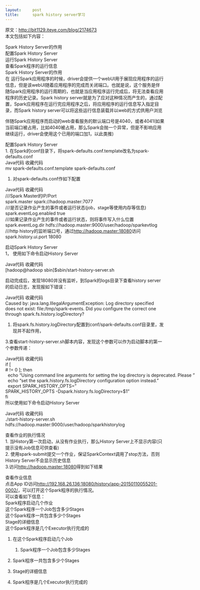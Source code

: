 ```yaml
---
layout:     post
title:      spark history server学习
---
```

<div id="article_content" class="article_content clearfix csdn-tracking-statistics" data-pid="blog" data-mod="popu_307" data-dsm="post">
								            <div id="content_views" class="markdown_views prism-atom-one-dark">
							<!-- flowchart 箭头图标 勿删 -->
							<svg xmlns="http://www.w3.org/2000/svg" style="display: none;"><path stroke-linecap="round" d="M5,0 0,2.5 5,5z" id="raphael-marker-block" style="-webkit-tap-highlight-color: rgba(0, 0, 0, 0);"></path></svg>
							<p>原文：<a href="http://bit1129.iteye.com/blog/2174673" rel="nofollow">http://bit1129.iteye.com/blog/2174673</a> <br>
本文包括如下内容：</p>

<p>Spark History Server的作用 <br>
配置Spark History Server <br>
运行Spark History Server <br>
查看Spark程序的运行信息 <br>
Spark History Server的作用 <br>
在 运行Spark应用程序的时候，driver会提供一个webUI用于展现应用程序的运行信息，但是该webUI随着应用程序的完成而关闭端口。也就是说，这个服务是伴随Spark应用程序的运行周期的，也就是当应用程序运行完成后，将无法查看应用程序的历史记录。Spark history server就是为了应对这种情况而产生的，通过配置，Spark应用程序在运行完应用程序之后，将应用程序的运行信息写入指定目录，而Spark history server可以将这些运行信息装载并以web的方式供用户浏览</p>

<p>伴随Spark应用程序而启动的web查看服务的默认端口号是4040，或者4041(如果当前端口被占用，比如4040被占用，那么Spark会抛一个异常，但是不影响应用继续运行，driver会使用这个已用的端口加1，以此类推)</p>

<p>配置Spark History Server <br>
1. 在Spark的conf目录下，将spark-defaults.conf.template改名为spark-defaults.conf <br>
Java代码  收藏代码 <br>
mv spark-defaults.conf.template spark-defaults.conf  </p>

<ol>
<li>对spark-defaults.conf作如下配置</li>
</ol>

<p>Java代码  收藏代码 <br>
///Spark Master的IP/Port <br>
spark.master                     spark://hadoop.master:7077 <br>
///是否记录作业产生的事件或者运行状态(job，stage等使用内存等信息) <br>
spark.eventLog.enabled           true <br>
///如果记录作业产生的事件或者运行状态，则将事件写入什么位置 <br>
spark.eventLog.dir               hdfs://hadoop.master:9000/user/hadoop/sparkevtlog <br>
///http history的监听端口号，通过<a href="http://hadoop.master:18080" rel="nofollow">http://hadoop.master:18080</a>访问 <br>
spark.history.ui.port            18080  </p>

<p>启动Spark History Server <br>
1， 使用如下命令启动History Server</p>

<p>Java代码  收藏代码 <br>
[hadoop@hadoop sbin]$sbin/start-history-server.sh  </p>

<p>启动完成后，发现18080并没有监听，到Spark的logs目录下查看history server的启动日志，发现报如下错误：</p>

<p>Java代码  收藏代码 <br>
Caused by: java.lang.IllegalArgumentException: Log directory specified does not exist: file:/tmp/spark-events. Did you configure the correct one through spark.fs.history.logDirectory?  </p>

<ol>
<li>将spark.fs.history.logDirectory配置到conf/spark-defaults.conf目录里，发现并不起作用，</li>
</ol>

<p>3.查看start-history-server.sh脚本内容，发现这个参数可以作为启动脚本的第一个参数传递：</p>

<p>Java代码  收藏代码 <br>
if [ <span class="MathJax_Preview"></span><span class="MathJax" id="MathJax-Element-5-Frame" role="textbox" aria-readonly="true"><span class="math" id="MathJax-Span-9" style="vertical-align: -1.732em;"><span class="noError" id="MathJax-Span-10" style="display: inline-block;"># != 0 ]; then  <br>  echo “Using command line arguments for setting the log directory is deprecated. Please ”  <br>  echo “set the spark.history.fs.logDirectory configuration option instead.”  <br>  export SPARK_HISTORY_OPTS=”</span></span></span><script type="math/tex" id="MathJax-Element-5"># != 0 ]; then  
  echo “Using command line arguments for setting the log directory is deprecated. Please ”  
  echo “set the spark.history.fs.logDirectory configuration option instead.”  
  export SPARK_HISTORY_OPTS=”</script>SPARK_HISTORY_OPTS -Dspark.history.fs.logDirectory=$1” <br>
fi <br>
 所以使用如下命令启动History Server</p>

<p>Java代码  收藏代码 <br>
./start-history-server.sh hdfs://hadoop.master:9000/user/hadoop/sparkhistorylog  </p>

<p>查看作业的执行情况 <br>
1. 当History第一次启动，从没有作业执行，那么History Server上不显示内容(只提示没有Job信息可供查看) <br>
2. 使用spark-submit提交一个作业，保证SparkContext调用了stop方法，否则History Server不会显示历史信息 <br>
3.访问<a href="http://hadoop.master:18080" rel="nofollow">http://hadoop.master:18080</a>得到如下结果</p>

<p>查看作业信息 <br>
点击App ID访问<a href="http://192.168.26.136:18080/history/app-20150110055201-0002/" rel="nofollow">http://192.168.26.136:18080/history/app-20150110055201-0002/</a>，可以打开这个Spark程序的执行情况。 <br>
可以查看如下信息： <br>
Spark程序启动几个作业 <br>
这个Spark程序一个Job包含多少Stages <br>
这个Spark程序一共包含多少个Stages <br>
Stage的详细信息 <br>
这个Spark程序是几个Executor执行完成的</p>

<ol>
<li><p>在这个Spark程序启动几个Job</p>

<ol><li>Spark程序一个Job包含多少Stages</li></ol></li>
<li><p>Spark程序一共包含多少个Stages</p></li>
<li><p>Stage的详细信息</p></li>
<li><p>Spark程序是几个Executor执行完成的</p></li>
</ol>            </div>
						<link href="https://csdnimg.cn/release/phoenix/mdeditor/markdown_views-9e5741c4b9.css" rel="stylesheet">
                </div>